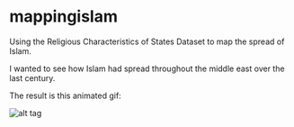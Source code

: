 # mappingislam
Using the Religious Characteristics of States Dataset to map the spread of Islam. 

I wanted to see how Islam had spread throughout the middle east over the last century. 

The result is this animated gif:

![alt tag](http://imgur.com/QHtHDFe)


